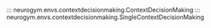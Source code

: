 ::: neurogym.envs.contextdecisionmaking.ContextDecisionMaking
::: neurogym.envs.contextdecisionmaking.SingleContextDecisionMaking

